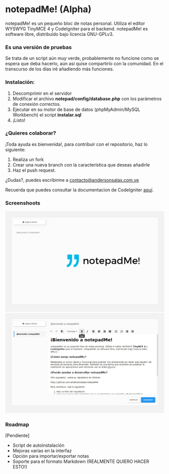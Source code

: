 # notepadMe! (Alpha)


notepadMe! es un pequeño bloc de notas personal. Utiliza el editor WYSWYG TinyMCE 4 y CodeIgniter para el backend. notepadMe! es software libre, distribuído bajo licencia GNU-GPLv3.


### Es una versión de pruebas

Se trata de un script aún muy verde, probablemente no funcione como se espera que deba hacerlo, aún así quise compartirlo con la comunidad. En el transcurso de los días iré añadiendo más funciones.


### Instalación:

1. Descomprimir en el servidor
2. Modificar el archivo **notepad/config/database.php** con los parámetros de conexión correctos.
3. Ejecutar en su motor de base de datos (phpMyAdmin/MySQL Workbench) el script **instalar.sql**
4. ¡Listo!

### ¿Quieres colaborar?

¡Toda ayuda es bienvenida!, para contribuir con el repositorio, haz lo siguiente:

1. Realiza un fork
2. Crear una nueva branch con la característica que deseas añadirle
3. Haz el push request.

¿Dudas?, puedes escribirme a contacto@andersonsalas.com.ve

Recuerda que puedes consultar la documentacion de CodeIgniter [aquí](http://codeigniter.com/).

### Screenshoots

![notepadMe_001](screenshoots/notepadMe_001.png)
![notepadMe_001](screenshoots/notepadMe_002.png)

### Roadmap

[Pendiente]

* Script de autoinstalación
* Mejoras varias en la interfaz
* Opción para importar/exportar notas
* Soporte para el formato Markdown (REALMENTE QUIERO HACER ESTO!)